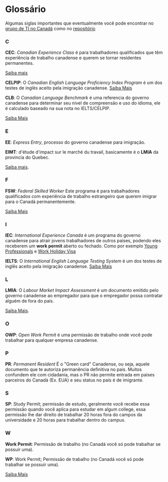 # Glossário

Algumas siglas importantes que eventualmente você pode encontrar no [grupo de TI no Canadá](https://t.me/tinocanada) como no [repositório](https://github.com/ti-no-canada)

### C

**CEC**: *Canadian Experience Class* é para trabalhadores qualificados que têm experiência de trabalho canadense e querem se tornar residentes permanentes.

[Saiba mais](https://www.canada.ca/en/immigration-refugees-citizenship/services/immigrate-canada/express-entry/eligibility/canadian-experience-class.html)

**CELPIP**: O *Canadian English Language Proficiency Index Program* é um dos testes de inglês aceito pela imigração canadense.
[Saiba Mais](https://www.celpip.ca)

**CLB**: O *Canadian Language Benchmark* é uma referencia do governo canadense para determinar seu nivel de compreensão e uso do idioma, ele é calculado baseado na sua nota no IELTS/CELPIP.

[Saiba Mais](https://www.canada.ca/en/immigration-refugees-citizenship/corporate/publications-manuals/operational-bulletins-manuals/standard-requirements/language-requirements/test-equivalency-charts.html)

### E
**EE**: *Express Entry*, processo do governo canadense para imigração.

**EIMT**: d'étude d'impact sur le marché du travail, basicamente é o **LMIA** da provincia do Quebec. 

[Saiba mais](https://github.com/ti-no-canada/imigracao-para-o-canada/blob/master/informacoes-gerais-sobre-visto.md#o-que-é-express-entry).

### F

**FSW**: *Federal Skilled Worker* Este programa é para trabalhadores qualificados com experiência de trabalho estrangeiro que querem imigrar para o Canadá permanentemente.

[Saiba Mais](https://www.canada.ca/en/immigration-refugees-citizenship/services/immigrate-canada/express-entry/eligibility/federal-skilled-workers.html)

### I 


**IEC**: *International Experience Canada* é um programa do governo canadense para atrair jovens trabalhadores de outros países, podendo eles receberem um **work permit** aberto ou fechado. Como por exemplo [Young Professionals](https://github.com/ti-no-canada/imigracao-para-o-canada/blob/master/como-conseguir-um-work-permit-no-canada.md#international-experience-canada-iec-young-professionals) e [Work Holiday Visa](https://github.com/ti-no-canada/imigracao-para-o-canada/blob/master/como-conseguir-um-work-permit-no-canada.md#international-experience-canada-iec-work-holiday-visa)

**IELTS**: O *International English Language Testing System* é um dos testes de inglês aceito pela imigração canadense.
[Saiba Mais](https://www.ielts.org)

### L
**LMIA**: O *Labour Market Impact Assessment* é um documento emitido pelo governo canadense ao empregador para que o empregador possa contratar alguém de fora do país. 

[Saiba Mais](https://github.com/ti-no-canada/imigracao-para-o-canada/blob/master/como-conseguir-um-work-permit-no-canada.md#lmia-labour-market-impact-assessment).

### O
**OWP**: *Open Work Permit* é uma permissão de trabalho onde você pode trabalhar para qualquer empresa canadense.

### P
**PR**: *Permanent Resident* É o "Green card" Canadense, ou seja, aquele documento que te autoriza permanência definitiva no país. Muitos confundem ele com cidadania, mas o PR não permite entrada em países parceiros do Canadá (Ex. EUA) e seu status no país é de imigrante.

### S

**SP**: Study Permit; permissão de estudo, geralmente você recebe essa permissão quando você aplica para estudar em algum college, essa permissão lhe dar direito de trabalhar 20 horas fora do campos da universidade e 20 horas para trabalhar dentro do campus.

### W
**Work Permit**: Permissão de trabalho (no Canadá você só pode trabalhar se possuir uma).

**WP**: Work Permit; Permissão de trabalho (no Canadá você só pode trabalhar se possuir uma).


[Saiba Mais](https://github.com/ti-no-canada/imigracao-para-o-canada)

